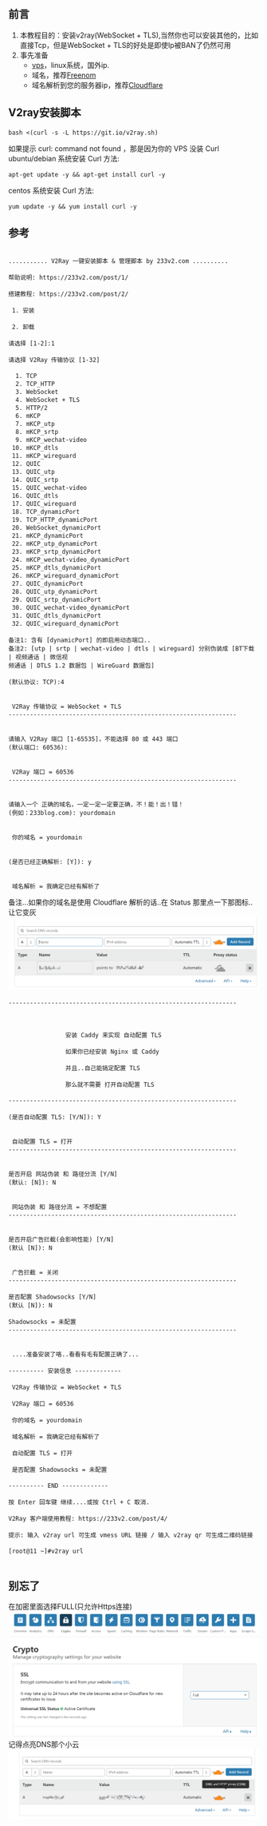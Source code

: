 
## 前言

1. 本教程目的：安装v2ray(WebSocket + TLS),当然你也可以安装其他的，比如直接Tcp，但是WebSocket + TLS的好处是即使Ip被BAN了仍然可用
2. 事先准备  
    * [vps](./vps.md)，linux系统，国外ip.
    * 域名，推荐[Freenom](https://freenom.com)
    * 域名解析到您的服务器ip，推荐[Cloudflare](https://Cloudflare.com)


## V2ray安装脚本
```
bash <(curl -s -L https://git.io/v2ray.sh)
```
如果提示 curl: command not found ，那是因为你的 VPS 没装 Curl
ubuntu/debian 系统安装 Curl 方法: 
```
apt-get update -y && apt-get install curl -y
```

centos 系统安装 Curl 方法: 
```
yum update -y && yum install curl -y
```

## 参考
```

........... V2Ray 一键安装脚本 & 管理脚本 by 233v2.com ..........

帮助说明: https://233v2.com/post/1/

搭建教程: https://233v2.com/post/2/

 1. 安装

 2. 卸载

请选择 [1-2]:1

请选择 V2Ray 传输协议 [1-32]

  1. TCP
  2. TCP_HTTP
  3. WebSocket
  4. WebSocket + TLS
  5. HTTP/2
  6. mKCP
  7. mKCP_utp
  8. mKCP_srtp
  9. mKCP_wechat-video
 10. mKCP_dtls
 11. mKCP_wireguard
 12. QUIC
 13. QUIC_utp
 14. QUIC_srtp
 15. QUIC_wechat-video
 16. QUIC_dtls
 17. QUIC_wireguard
 18. TCP_dynamicPort
 19. TCP_HTTP_dynamicPort
 20. WebSocket_dynamicPort
 21. mKCP_dynamicPort
 22. mKCP_utp_dynamicPort
 23. mKCP_srtp_dynamicPort
 24. mKCP_wechat-video_dynamicPort
 25. mKCP_dtls_dynamicPort
 26. mKCP_wireguard_dynamicPort
 27. QUIC_dynamicPort
 28. QUIC_utp_dynamicPort
 29. QUIC_srtp_dynamicPort
 30. QUIC_wechat-video_dynamicPort
 31. QUIC_dtls_dynamicPort
 32. QUIC_wireguard_dynamicPort

备注1: 含有 [dynamicPort] 的即启用动态端口..
备注2: [utp | srtp | wechat-video | dtls | wireguard] 分别伪装成 [BT下载 | 视频通话 | 微信视                                                                       频通话 | DTLS 1.2 数据包 | WireGuard 数据包]

(默认协议: TCP):4


 V2Ray 传输协议 = WebSocket + TLS
----------------------------------------------------------------


请输入 V2Ray 端口 [1-65535]，不能选择 80 或 443 端口
(默认端口: 60536):


 V2Ray 端口 = 60536
----------------------------------------------------------------


请输入一个 正确的域名，一定一定一定要正确，不！能！出！错！
(例如：233blog.com): yourdomain


 你的域名 = yourdomain
 
 
(是否已经正确解析: [Y]): y


 域名解析 = 我确定已经有解析了
 ```

 备注...如果你的域名是使用 Cloudflare 解析的话..在 Status 那里点一下那图标..让它变灰
![image](./image/v2ray/install-domain1.png)

```
----------------------------------------------------------------



                安装 Caddy 来实现 自动配置 TLS

                如果你已经安装 Nginx 或 Caddy

                并且..自己能搞定配置 TLS

                那么就不需要 打开自动配置 TLS

----------------------------------------------------------------

(是否自动配置 TLS: [Y/N]): Y


 自动配置 TLS = 打开
----------------------------------------------------------------


是否开启 网站伪装 和 路径分流 [Y/N]
(默认: [N]): N


 网站伪装 和 路径分流 = 不想配置
----------------------------------------------------------------


是否开启广告拦截(会影响性能) [Y/N]
(默认 [N]): N


 广告拦截 = 关闭
----------------------------------------------------------------

是否配置 Shadowsocks [Y/N]
(默认 [N]): N

Shadowsocks = 未配置
----------------------------------------------------------------


 ....准备安装了咯..看看有毛有配置正确了...

---------- 安装信息 -------------

 V2Ray 传输协议 = WebSocket + TLS

 V2Ray 端口 = 60536

 你的域名 = yourdomain

 域名解析 = 我确定已经有解析了

 自动配置 TLS = 打开

 是否配置 Shadowsocks = 未配置

---------- END -------------

按 Enter 回车键 继续....或按 Ctrl + C 取消.

V2Ray 客户端使用教程: https://233v2.com/post/4/

提示: 输入 v2ray url 可生成 vmess URL 链接 / 输入 v2ray qr 可生成二维码链接

[root@11 ~]#v2ray url


```

## 别忘了

在加密里面选择FULL(只允许Https连接)
![image](./image/v2ray/install-domain2.png)
记得点亮DNS那个小云
![image](./image/v2ray/install-domain3.png)
